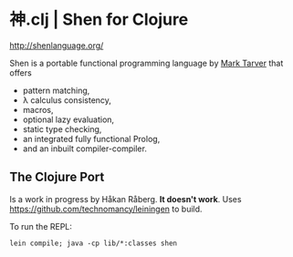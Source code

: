 # 神.clj | Shen for Clojure

http://shenlanguage.org/

Shen is a portable functional programming language by [Mark Tarver](http://www.lambdassociates.org/) that offers

* pattern matching,
* λ calculus consistency,
* macros,
* optional lazy evaluation,
* static type checking,
* an integrated fully functional Prolog,
* and an inbuilt compiler-compiler.


## The Clojure Port

Is a work in progress by Håkan Råberg. **It doesn't work**. Uses https://github.com/technomancy/leiningen to build.

To run the REPL:

    lein compile; java -cp lib/*:classes shen
